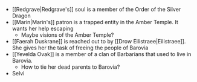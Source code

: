 - [[Redgrave|Redgrave's]] soul is a member of the Order of the Silver Dragon
- [[Marin|Marin's]] patron is a trapped entity in the Amber Temple. It wants her help escaping
	- Maybe visions of the Amber Temple?
- [[Faerah Duskrane]]  is reached out to by [[Drow Eilistraee|Eilistraee]]. She gives her the task of freeing the people of Barovia
- [[Yevelda Ovak]] is a member of a clan of Barbarians that used to live in Barovia.
	- How to tie her dead parents to Barovia?
- Selvi